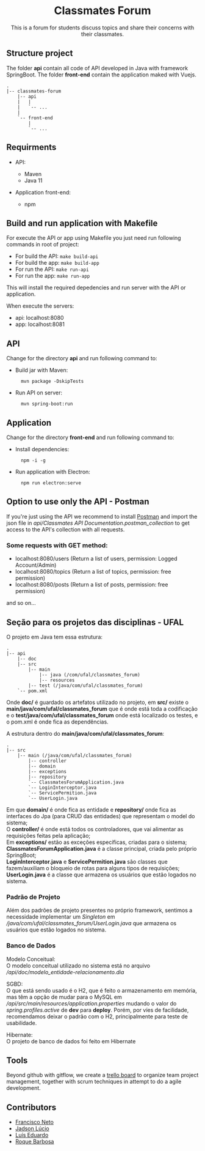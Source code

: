 <div style="text-align: center">
<h1>Classmates Forum</h1>
<p>This is a forum for students discuss topics and share their concerns with their classmates.</p> 
</div>

## Structure project 

The folder **api** contain all code of API developed in Java with framework SpringBoot. The folder **front-end** contain the application maked with Vuejs.

```
.
|-- classmates-forum
    |-- api
    |   |
    |   `-- ...
    |
    `-- front-end 
        | 
        `-- ...
```


## Requirments 
- API:
  - Maven 
  - Java 11

- Application front-end:
  - npm 

## Build and run application with Makefile
For execute the API or app using Makefile you just need run following commands in root of  project:

- For build the API:  ```make build-api```
- For build the app:   ```make build-app```
- For run the API:   ```make run-api```
- For run the app:   ```make run-app```

This will install the required depedencies and run server with the API or application.

When execute the servers:

- api: localhost:8080
- app: localhost:8081

## API

Change for the directory **api** and run following command to: 

- Build jar with Maven:
    
        mvn package -DskipTests

- Run API on server:

        mvn spring-boot:run

## Application
Change for the directory **front-end** and run following command to:

- Install dependencies:

        npm -i -g

- Run application with Electron:

        npm run electron:serve

## Option to use only the API - Postman 
If you're just using the API we recommend to install [Postman](https://www.getpostman.com/) and import the json file in *api/Classmates API Documentation.postman_collection* to get access to the API's collection with all requests.

### Some requests with GET method:
- localhost:8080/users (Return a list of users, permission: Logged Account/Admin)
- localhost:8080/topics (Return a list of topics, permission: free permission)
- localhost:8080/posts (Return a list of posts, permission: free permission)

and so on...

## 

## Seção para os projetos das disciplinas - UFAL
O projeto em Java tem essa estrutura:
```
.
|-- api
    |-- doc
    |-- src
        |-- main
            |-- java (/com/ufal/classmates_forum)
            |-- resources
        |-- test (/java/com/ufal/classmates_forum)
    `-- pom.xml
```

Onde **doc/** é guardado os artefatos utilizado no projeto, em **src/** existe o **main/java/com/ufal/classmates_forum** que é onde está toda a codificação e o **test/java/com/ufal/classmates_forum** onde está localizado os testes, e o pom.xml é onde fica as dependências.

A estrutura dentro do **main/java/com/ufal/classmates_forum**:

```
.
|-- src
    |-- main (/java/com/ufal/classmates_forum)
        |-- controller
        |-- domain
        |-- exceptions
        |-- repository
        `-- ClassmatesForumApplication.java
        `-- LoginInterceptor.java
        `-- ServicePermition.java
        `-- UserLogin.java
```

Em que **domain/** é onde fica as entidade e **repository/** onde fica as interfaces do Jpa (para CRUD das entidades) que representam o model do sistema;  
O **controller/** é onde está todos os controladores, que vai alimentar as requisições feitas pela aplicação;  
Em **exceptions/** estão as exceções específicas, criadas para o sistema;  
**ClassmatesForumApplication.java** é a classe principal, criada pelo próprio SpringBoot;  
**LoginInterceptor.java** e **ServicePermition.java** são classes que fazem/auxiliam o bloqueio de rotas para alguns tipos de requisições;    
**UserLogin.java** é a classe que armazena os usuários que estão logados no sistema.

### Padrão de Projeto
Além dos padrões de projeto presentes no próprio framework, sentimos a necessidade implementar um *Singleton* em  */java/com/ufal/classmates_forum/UserLogin.java* que armazena os usuários que estão logados no sistema.

### Banco de Dados

Modelo Conceitual:  
O modelo conceitual utilizado no sistema está no arquivo */api/doc/modelo_entidade-relacionamento.dia*  

SGBD:  
O que está sendo usado é o H2, que é feito o armazenamento em memória, mas têm a opção de mudar para o MySQL em */api/src/main/resources/application.properties* mudando o valor do *spring.profiles.active* de **dev** para **deploy**. Porém, por víes de facilidade, recomendamos deixar o padrão com o H2, principalmente para teste de usabilidade.  

Hibernate:  
O projeto de banco de dados foi feito em Hibernate

## Tools
Beyond github with gitflow, we create a [trello board](https://trello.com/b/L4S9JEFu/classmates-forum) to organize team project management, together with scrum techniques in attempt to do a agile development.

## Contributors 
- [Francisco Neto](https://github.com/vieirafrancisco)
- [Jadson Lúcio](https://github.com/jadsonlucio)
- [Luís Eduardo](https://github.com/luiseduardogfranca)
- [Roque Barbosa](https://github.com/trucopa)
